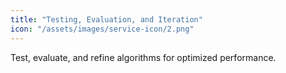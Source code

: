 ```yaml
---
title: "Testing, Evaluation, and Iteration"
icon: "/assets/images/service-icon/2.png"
---
```


Test, evaluate, and refine algorithms for optimized performance.
